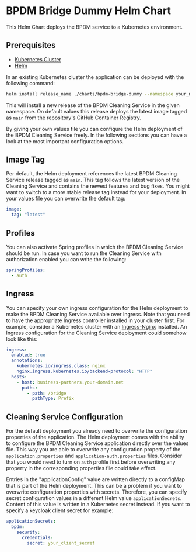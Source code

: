 # BPDM Bridge Dummy Helm Chart

This Helm Chart deploys the BPDM service to a Kubernetes environment.

## Prerequisites

* [Kubernetes Cluster](https://kubernetes.io)
* [Helm](https://helm.sh/docs/)

In an existing Kubernetes cluster the application can be deployed with the following command:

```bash
helm install release_name ./charts/bpdm-bridge-dummy --namespace your_namespace -f /path/to/my_release-values.yaml
```

This will install a new release of the BPDM Cleaning Service in the given namespace.
On default values this release deploys the latest image tagged as `main` from the repository's GitHub Container Registry.

By giving your own values file you can configure the Helm deployment of the BPDM Cleaning Service freely.
In the following sections you can have a look at the most important configuration options.

## Image Tag

Per default, the Helm deployment references the latest BPDM Cleaning Service release tagged as `main`.
This tag follows the latest version of the Cleaning Service and contains the newest features and bug fixes.
You might want to switch to a more stable release tag instead for your deployment.
In your values file you can overwrite the default tag:

```yaml
image:
  tag: "latest"
```

## Profiles

You can also activate Spring profiles in which the BPDM Cleaning Service should be run.
In case you want to run the Cleaning Service with authorization enabled you can write the following:

```yaml
springProfiles:
  - auth
```

## Ingress

You can specify your own ingress configuration for the Helm deployment to make the BPDM Cleaning Service available over Ingress.
Note that you need to have the appropriate Ingress controller installed in your cluster first.
For example, consider a Kubernetes cluster with an [Ingress-Nginx](https://kubernetes.github.io/ingress-nginx/) installed.
An Ingress configuration for the Cleaning Service deployment could somehow look like this:

```yaml
ingress:
  enabled: true
  annotations:
    kubernetes.io/ingress.class: nginx
    nginx.ingress.kubernetes.io/backend-protocol: "HTTP"
  hosts:
    - host: business-partners.your-domain.net
      paths:
        - path: /bridge
          pathType: Prefix
```

## Cleaning Service Configuration

For the default deployment you already need to overwrite the configuration properties of the application.
The Helm deployment comes with the ability to configure the BPDM Cleaning Service application directly over the values file.
This way you are able to overwrite any configuration property of the `application.properties` and `application-auth.properties` files.
Consider that you would need to turn on `auth` profile first before overwriting any property in the corresponding properties file could take
effect.
<!--Overwriting configuration properties can be useful for connecting to a remotely hosted BPDM Gate and Pool instance:

```yaml
applicationConfig:
  bpdm:
    pool:
      base-url: http://remote.domain.net/api/catena
    gate:
      base-url: http://remote.domain.net/api/catena
```
-->

Entries in the "applicationConfig" value are written directly to a configMap that is part of the Helm deployment.
This can be a problem if you want to overwrite configuration properties with secrets.
Therefore, you can specify secret configuration values in a different Helm value `applicationSecrets`.
Content of this value is written in a Kubernetes secret instead.
If you want to specify a keycloak client secret for example:

```yaml
applicationSecrets:
  bpdm:
    security:
      credentials:
        secret: your_client_secret
```

